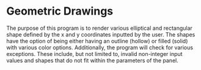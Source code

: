 # Geometric Drawings
The purpose of this program is to render various elliptical and rectangular shape defined by the x and y coordinates inputted by the user. The shapes have the option of being either having an outline (hollow) or filled (solid) with various color options. Additionally, the program will check for various exceptions. These include, but not limited to, invalid non-integer input values and shapes that do not fit within the parameters of the panel.

